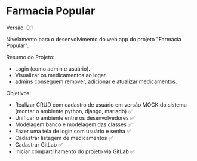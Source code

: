 # Farmacia Popular

Versão: 0.1

Nivelamento para o desenvolvimento do web app do projeto "Farmácia Popular".

Resumo do Projeto:

- Login (como admin e usuário).
- Visualizar os medicamentos ao logar.
- admins conseguem remover, adicionar e atualizar medicamentos.

Objetivos:

- Realizar CRUD com cadastro de usuário em versão MOCK do sistema - (montar o ambiente python, django, mariadb) ✅
- Unificar o ambiente entre os desenvolvedores ✅
- Modelagem banco e modelagem das classes ✅
- Fazer uma tela de login com usuário e senha ✅
- Cadastrar listagem de medicamentos ✅
- Cadastrar GitLab ✅
- Iniciar compartilhamento do projeto via GitLab ✅
